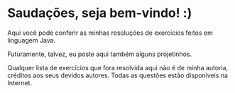 <h1>Saudações, seja bem-vindo! :)</h1>

<p>Aqui você pode conferir as minhas resoluções de exercícios feitos em linguagem Java.</p>
<p>Futuramente, talvez, eu poste aqui também alguns projetinhos.</p>

<p>Qualquer lista de exercícios que fora resolvida aqui não é de minha autoria, créditos aos seus devidos autores. Todas as questões estão disponíveis na Internet.</p>

